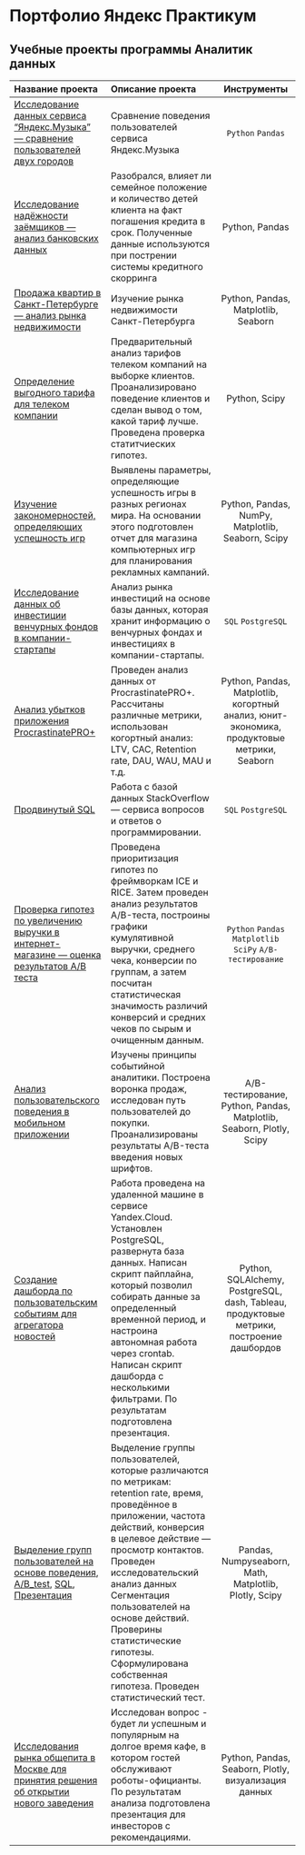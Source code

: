 # Портфолио Яндекс Практикум
## Учебные проекты программы Аналитик данных

| Название проекта | Описание проекта | Инструменты |
|:-----------------|:-----------------|:--------------------:|
| [Исследование данных сервиса “Яндекс.Музыка” — сравнение пользователей двух городов](https://github.com/Igaime/Practicum/blob/main/01.%20%D0%9C%D1%83%D0%B7%D1%8B%D0%BA%D0%B0%20%D0%B1%D0%BE%D0%BB%D1%8C%D1%88%D0%B8%D1%85%20%D0%B3%D0%BE%D1%80%D0%BE%D0%B4%D0%BE%D0%B2/%D0%91%D0%B0%D0%B7%D0%BE%D0%B2%D1%8B%D0%B9%20Python.ipynb) |  Сравнение поведения пользователей сервиса Яндекс.Музыка | `Python` `Pandas` |
| [Исследование надёжности заёмщиков — анализ банковских данных](https://github.com/Igaime/Practicum/blob/main/02.%20%D0%98%D1%81%D1%81%D0%BB%D0%B5%D0%B4%D0%BE%D0%B2%D0%B0%D0%BD%D0%B8%D0%B5%20%D0%BD%D0%B0%D0%B4%D1%91%D0%B6%D0%BD%D0%BE%D1%81%D1%82%D0%B8%20%D0%B7%D0%B0%D1%91%D0%BC%D1%89%D0%B8%D0%BA%D0%BE%D0%B2/%D0%98%D1%81%D1%81%D0%BB%D0%B5%D0%B4%D0%BE%D0%B2%D0%B0%D0%BD%D0%B8%D0%B5%20%D0%BD%D0%B0%D0%B4%D0%B5%D0%B6%D0%BD%D0%BE%D1%81%D1%82%D0%B8%20%D0%B7%D0%B0%D0%B5%D0%BC%D1%89%D0%B8%D0%BA%D0%BE%D0%B2.ipynb) | Разобрался, влияет ли семейное положение и количество детей клиента на факт погашения кредита в срок. Полученные данные используются при пострении системы кредитного скорринга | Python, Pandas |
| [Продажа квартир в Санкт-Петербурге — анализ рынка недвижимости]() | Изучение рынка недвижимости Санкт-Петербурга| Python, Pandas, Matplotlib, Seaborn |
| [Определение выгодного тарифа для телеком компании](https://github.com/Igaime/Practicum/blob/main/04.%20%D0%A1%D1%82%D0%B0%D1%82%D0%B8%D1%81%D1%82%D0%B8%D1%87%D0%B5%D1%81%D0%BA%D0%B8%D0%B9%20%D0%B0%D0%BD%D0%B0%D0%BB%D0%B8%D0%B7%20%D0%B4%D0%B0%D0%BD%D0%BD%D1%8B%D1%85/79fbf578-de2d-46a4-ab3f-0f5eef12f916.ipynb) | Предварительный анализ тарифов телеком компаний на выборке клиентов. Проанализировано поведение клиентов и сделан вывод о том, какой тариф лучше. Проведена проверка статитчиеских гипотез. | Python, Scipy |
| [Изучение закономерностей, определяющих успешность игр](https://github.com/Igaime/Practicum/blob/main/05.%20%D0%A1%D0%B1%D0%BE%D1%80%D0%BD%D1%8B%D0%B9%20%D0%BF%D1%80%D0%BE%D0%B5%D0%BA%D1%82%20%E2%84%961/%D0%A1%D0%B1%D0%BE%D1%80%D0%BD%D1%8B%D0%B8%CC%86%20%D0%BF%D1%80%D0%BE%D0%B5%D0%BA%D1%82%20%E2%84%961.ipynb) | Выявлены параметры, определяющие успешность игры в разных регионах мира. На основании этого подготовлен отчет для магазина компьютерных игр для планирования рекламных кампаний. | Python, Pandas, NumPy, Matplotlib, Seaborn, Scipy |
| [Исследование данных об инвестиции венчурных фондов в компании-стартапы](https://github.com/Igaime/Practicum/blob/main/06.%20%D0%91%D0%B0%D0%B7%D0%BE%D0%B2%D1%8B%D0%B9%20SQL/%D0%91%D0%B0%D0%B7%D0%BE%D0%B2%D1%8B%D0%B8%CC%86%20SQL.ipynb) | Анализ рынка инвестиций на основе базы данных, которая хранит информацию о венчурных фондах и инвестициях в компании-стартапы. | `SQL` `PostgreSQL` |
| [Анализ убытков приложения ProcrastinatePRO+](https://github.com/Igaime/Practicum/blob/main/07.%20%D0%90%D0%BD%D0%B0%D0%BB%D0%B8%D0%B7%20%D0%B1%D0%B8%D0%B7%D0%BD%D0%B5%D1%81-%D0%BF%D0%BE%D0%BA%D0%B0%D0%B7%D0%B0%D1%82%D0%B5%D0%BB%D0%B5%D0%B9/%D0%90%D0%BD%D0%B0%D0%BB%D0%B8%D0%B7%20%D0%B1%D0%B8%D0%B7%D0%BD%D0%B5%D1%81-%D0%BF%D0%BE%D0%BA%D0%B0%D0%B7%D0%B0%D1%82%D0%B5%D0%BB%D0%B5%D0%B8%CC%86.ipynb)  | Проведен анализ данных от ProcrastinatePRO+. Рассчитаны различные метрики, использован когортный анализ: LTV, CAC, Retention rate, DAU, WAU, MAU и т.д. | Python, Pandas, Matplotlib, когортный анализ, юнит-экономика, продуктовые метрики, Seaborn |
| [Продвинутый SQL]() | Работа с базой данных StackOverflow — сервиса вопросов и ответов о программировании. | `SQL` `PostgreSQL` |
| [Проверка гипотез по увеличению выручки в интернет-магазине — оценка результатов A/B теста](https://github.com/Igaime/Practicum/blob/main/09.%20%D0%9F%D1%80%D0%B8%D0%BD%D1%8F%D1%82%D0%B8%D0%B5%20%D1%80%D0%B5%D1%88%D0%B5%D0%BD%D0%B8%D0%B9%20%D0%B2%20%D0%B1%D0%B8%D0%B7%D0%BD%D0%B5%D1%81%D0%B5/%D0%9F%D1%80%D0%B8%D0%BD%D1%8F%D1%82%D0%B8%D0%B5%20%D1%80%D0%B5%D1%88%D0%B5%D0%BD%D0%B8%D0%B8%CC%86%20%D0%B2%20%D0%B1%D0%B8%D0%B7%D0%BD%D0%B5%D1%81%D0%B5.ipynb) | Проведена приоритизация гипотез по фреймворкам ICE и RICE. Затем проведен анализ результатов A/B-теста, построины графики кумулятивной выручки, среднего чека, конверсии по группам, а затем посчитан статистическая значимость различий конверсий и средних чеков по сырым и очищенным данным. | `Python` `Pandas` `Matplotlib` `SciPy` `A/B-тестирование` | 
| [Анализ пользовательского поведения в мобильном приложении](https://github.com/Igaime/Practicum/blob/main/10.%20%D0%A1%D0%B1%D0%BE%D1%80%D0%BD%D1%8B%D0%B9%20%D0%BF%D1%80%D0%BE%D0%B5%D0%BA%D1%82%20%E2%84%962/%D0%9F%D1%80%D0%BE%D0%B5%D0%BA%D1%82%20%D1%81%D0%B1%D0%BE%D1%80%D0%BD%D1%8B%D0%B8%CC%86%202.ipynb) | Изучены принципы событийной аналитики. Построена воронка продаж, исследован путь пользователей до покупки. Проанализированы результаты A/B-теста введения новых шрифтов. | A/B-тестирование, Python, Pandas, Matplotlib, Seaborn, Plotly, Scipy|
| [Создание дашборда по пользовательским событиям для агрегатора новостей](https://github.com/i-kiril/Portfolio-Yandex-Practicum/blob/main/11.Создание%20дашборда%20по%20пользовательским%20событиям%20для%20агрегатора%20новостей.ipynb) | Работа проведена на удаленной машине в сервисе Yandex.Cloud. Установлен PostgreSQL, развернута база данных. Написан скрипт пайплайна, который позволил собирать данные за определенный временной период, и настроина автономная работа через crontab. Написан скрипт дашборда с несколькими фильтрами. По результатам подготовлена презентация. | Python, SQLAlchemy, PostgreSQL, dash, Tableau, продуктовые метрики, построение дашбордов |
| [Выделение групп пользователей на основе поведения](https://github.com/i-kiril/Portfolio-Yandex-Practicum/blob/main/13_Выделение%20групп%20пользователей%20на%20основе%20поведения.ipynb),  [A/B_test](https://github.com/i-kiril/Portfolio-Yandex-Practicum/blob/main/13_SQL.ipynb),  [SQL](https://github.com/i-kiril/Portfolio-Yandex-Practicum/blob/main/13_SQL.ipynb),  [Презентация](https://github.com/i-kiril/Portfolio-Yandex-Practicum/blob/main/13_Презентация_Выделение%20групп%20пользователей%20на%20основе%20поведения.pdf) | Выделение группы пользователей, которые различаются по метрикам: retention rate, время, проведённое в приложении, частота действий, конверсия в целевое действие — просмотр контактов. Проведен исследовательский анализ данных Сегментация пользователей на основе действий. Проверины статистические гипотезы. Сформулирована собственная гипотеза. Проведен статистический тест. | Pandas, Numpyseaborn, Math, Matplotlib, Plotly, Scipy |
| [Исследования рынка общепита в Москве для принятия решения об открытии нового заведения](https://github.com/i-kiril/Portfolio-Yandex-Practicum/blob/main/09.%20Исследования%20рынка%20общепита%20в%20Москве%20для%20принятия%20решения%20об%20открытии%20нового%20заведения.ipynb) | Исследован вопрос - будет ли успешным и популярным на долгое время кафе, в котором гостей обслуживают роботы-официанты. По результатам анализа подготовлена презентация для инвесторов с рекомендациями. | Python, Pandas, Seaborn, Plotly, визуализация данных |
